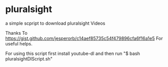 # pluralsight
a simple scpript to download pluralsight Videos

Thanks To https://gist.github.com/jesperorb/c14aef85735c54f479896cfa6f16a1e5 For useful helps.

For using this script first install youtube-dl and then run "$ bash pluralsightDlScript.sh"
